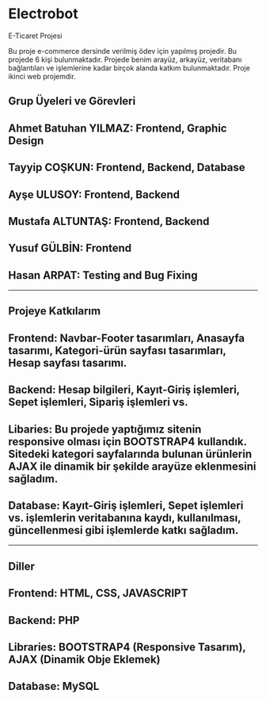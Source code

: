 # Electrobot
E-Ticaret Projesi

Bu proje e-commerce dersinde verilmiş ödev için yapılmış projedir. Bu projede 6 kişi bulunmaktadır.
Projede benim arayüz, arkayüz, veritabanı bağlantıları ve işlemlerine kadar birçok alanda katkım bulunmaktadır.
Proje ikinci web projemdir.

Grup Üyeleri ve Görevleri
------------------------------
Ahmet Batuhan YILMAZ: Frontend, Graphic Design
------------------------------
Tayyip COŞKUN: Frontend, Backend, Database
------------------------------
Ayşe ULUSOY: Frontend, Backend
------------------------------
Mustafa ALTUNTAŞ: Frontend, Backend
------------------------------
Yusuf GÜLBİN: Frontend
------------------------------
Hasan ARPAT: Testing and Bug Fixing
------------------------------
------------------------------
Projeye Katkılarım
------------------------------
Frontend: Navbar-Footer tasarımları, Anasayfa tasarımı, Kategori-ürün sayfası tasarımları, Hesap sayfası tasarımı.
------------------------------
Backend: Hesap bilgileri, Kayıt-Giriş işlemleri, Sepet işlemleri, Sipariş işlemleri vs.
------------------------------
Libaries: Bu projede yaptığımız sitenin responsive olması için BOOTSTRAP4 kullandık. Sitedeki kategori sayfalarında bulunan ürünlerin AJAX ile dinamik bir şekilde arayüze eklenmesini sağladım.
------------------------------
Database: Kayıt-Giriş işlemleri, Sepet işlemleri vs. işlemlerin veritabanına kaydı, kullanılması, güncellenmesi gibi işlemlerde katkı sağladım.
------------------------------
------------------------------
Diller
------------------------------
Frontend: HTML, CSS, JAVASCRIPT
------------------------------
Backend: PHP
------------------------------
Libraries: BOOTSTRAP4 (Responsive Tasarım), AJAX (Dinamik Obje Eklemek)
------------------------------
Database: MySQL
------------------------------

